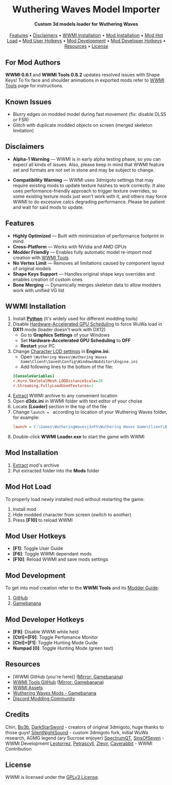 <h1 align="center">Wuthering Waves Model Importer</h1>

<h4 align="center">Custom 3d models loader for Wuthering Waves</h4>

<p align="center">
  <a href="#features">Features</a> •
  <a href="#disclaimers">Disclaimers</a> •
  <a href="#wwmi-installation">WWMI Installation</a> •
  <a href="#mod-installation">Mod Installation</a> • 
  <a href="#mod-hot-load">Mod Hot Load</a> • 
  <a href="#mod-user-hotkeys">Mod User Hotkeys</a> • 
  <a href="#mod-development">Mod Development</a> • 
  <a href="#mod-developer-hotkeys">Mod Developer Hotkeys</a> • 
  <a href="#resources">Resources</a> •
  <a href="#license">License</a>
</p>

## For Mod Authors

**WWMI 0.6.1** and **WWMI Tools 0.8.2** updates resolved issues with Shape Keys!
To fix face and shoulder animations in exported mods refer to [WWMI Tools](https://github.com/SpectrumQT/WWMI-TOOLS) page for instructions.

## Known Issues

- Blurry edges on modded model during fast movement (fix: disable DLSS or FSR)
- Glitch with duplicate modded objects on screen (merged skeleton limitation)

## Disclaimers  

- **Alpha-1 Warning** — WWMI is in early alpha testing phase, so you can expect all kinds of issues. Also, please keep in mind that WWMI feature set and formats are not set in stone and may be subject to change.

- **Compatibility Warning** — WWMI uses 3dmigoto settings that may require existing mods to update texture hashes to work correctly. It also uses performance-friendly approach to trigger texture overrides, so some existing texture mods just won't work with it, and others may force WWMI to do excessive calcs degrading performance. Please be patient and wait for said mods to update.

## Features

- **Highly Optimized** — Built with minimization of performance footprint in mind
- **Cross-Platform** — Works with NVidia and AMD GPUs
- **Modder Friendly** — Enables fully automatic model re-import mod creation with [WWMI Tools](https://github.com/SpectrumQT/WWMI-Tools)
- **No Vertex Limit** — Removes all limitations caused by component layout of original models
- **Shape Keys Support** — Handles original shape keys overrides and enables creation of custom ones
- **Bone Merging** — Dynamically merges skeleton data to allow modders work with unified VG list

## WWMI Installation

1. Install [**Python**](https://www.python.org/downloads/) (it's widely used for different modding tools)
2. Disable [Hardware-Accelerated GPU Scheduling](https://devblogs.microsoft.com/directx/hardware-accelerated-gpu-scheduling/) to force WuWa load in **DX11** mode (loader doesn't work with DX12)
    * Go to **Graphics Settings** of your Windows
    * Set **Hardware-Accelerated GPU Scheduling** to **OFF**
    * **Restart** your PC
3. Change [Character LOD settings](https://gamebanana.com/tuts/17580) in **Engine.ini**:
    * Open `\Wuthering Waves\Wuthering Waves Game\Client\Saved\Config\WindowsNoEditor\Engine.ini`
    * Add following lines to the bottom of the file:
    ```ini
    [ConsoleVariables]
    r.Kuro.SkeletalMesh.LODDistanceScale=20
    r.Streaming.FullyLoadUsedTextures=1
    ```
4. [Extract](https://support.microsoft.com/en-us/windows/zip-and-unzip-files-f6dde0a7-0fec-8294-e1d3-703ed85e7ebc) WWMI archive to any convenient location
5. Open **d3dx.ini** in WWMI folder with text editor of your choise
6. Locate **[Loader]** section in the top of the file
7. Change `launch = ` according to location of your Wuthering Waves folder, for example:
    ```ini
    launch = C:\Games\WutheringWavesj3oFh\Wuthering Waves Game\Client\Binaries\Win64\Client-Win64-Shipping.exe
    ```
8. Double-click **WWMI Loader.exe** to start the game with WWMI

## Mod Installation

1. [Extract](https://support.microsoft.com/en-us/windows/zip-and-unzip-files-f6dde0a7-0fec-8294-e1d3-703ed85e7ebc) mod's archive
2. Put extracted folder into the **Mods** folder

## Mod Hot Load

To properly load newly installed mod without restarting the game:
1. Install mod
2. Hide modded character from screen (switch to another)
3. Press **[F10]** to reload WWMI

## Mod User Hotkeys

- **[F1]**: Toggle User Guide
- **[F6]**: Toggle WWMI dependant mods
- **[F10]**: Reload WWMI and save mods settings

## Mod Development
To get into mod creation refer to the **WWMI Tools** and its [Modder Guide](https://github.com/SpectrumQT/WWMI-TOOLS/blob/main/guides/modder_guide.md):
1. [GitHub](https://github.com/SpectrumQT/WWMI-Tools)
2. [Gamebanana](https://gamebanana.com/tools/17289)

## Mod Developer Hotkeys

- **[F9]**: Disable WWMI while held
- **[Ctrl]+[F9]**: Toggle Perfomance Monitor
- **[Ctrl]+[F1]**: Toggle Hunting Mode Guide
- **Numpad [0]**: Toggle Hunting Mode (green text)

## Resources

- [WWMI GitHub (you're here)] ([Mirror: Gamebanana](https://gamebanana.com/tools/17252))
- [WWMI Tools GitHub](https://github.com/SpectrumQT/WWMI-Tools) ([Mirror: Gamebanana](https://gamebanana.com/tools/17289))
- [WWMI Assets](https://github.com/SpectrumQT/WWMI-Assets)
- [Wuthering Waves Mods - Gamebanana](https://gamebanana.com/games/20357)
- [Discord Modding Community](https://discord.com/invite/agmg)

## Credits

Chiri, [Bo3b](https://github.com/bo3b), [DarkStarSword](https://github.com/DarkStarSword) - creators of original 3dmigoto, huge thanks to those guys!
[SilentNightSound](https://gamebanana.com/members/2176153) - custom 3dmigoto fork, initial WuWa research, AGMG legend (ary Sucrose enjoyer)
[SpectrumQT](https://gamebanana.com/members/2837527), [SinsOfSeven](https://gamebanana.com/members/2823441) - WWMI Development
[Leotorrez](https://gamebanana.com/members/2419201), [Petrascyll](https://gamebanana.com/members/2644630), [Zlevir](https://gamebanana.com/members/2694449), [Caverabbit](https://gamebanana.com/members/2987570) - WWMI Contribution

## License

WWMI is licensed under the [GPLv3 License](https://github.com/SpectrumQT/WWMI/blob/main/LICENSE).
